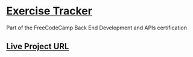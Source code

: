 # [Exercise Tracker](https://www.freecodecamp.org/learn/apis-and-microservices/apis-and-microservices-projects/exercise-tracker)

Part of the FreeCodeCamp Back End Development and APIs certification
 
## [Live Project URL](https://Exercise-Tracker.irenesa.repl.co)

